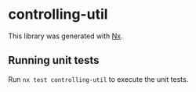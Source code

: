 # controlling-util

This library was generated with [Nx](https://nx.dev).

## Running unit tests

Run `nx test controlling-util` to execute the unit tests.

